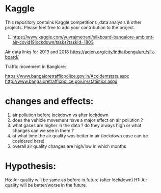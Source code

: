 # Kaggle
This repository contains Kaggle competitions ,data analysis  &amp; other projects.
Please feel free to add your contribution to the project.

1. https://www.kaggle.com/yuvrajmetrani/silkboard-bangalore-ambient-air-covid19lockdown/tasks?taskId=1803

Air data links for 2019 and 2018
https://aqicn.org/city/india/bengaluru/silk-board/

Traffic movement in Banglore:

https://www.bangaloretrafficpolice.gov.in/Accidentstats.aspx
http://www.bangaloretrafficpolice.gov.in/statistics.aspx

# changes and effects:
1. air pollution before lockdown vs after lockdown
2. does the vehicle movement have a major effect on air pollution ?
3. what gases are higher in the data ? do they always high or what changes can we see in them ?
4. at what time the air quality was better in air (lockdown case can be cosidered here)
5. overall air quality changes are high/low in which months 

# Hypothesis:

Ho: Air quality will be same as before in future (after lockdown)
H1: Air quality will be better/worse in the future.
